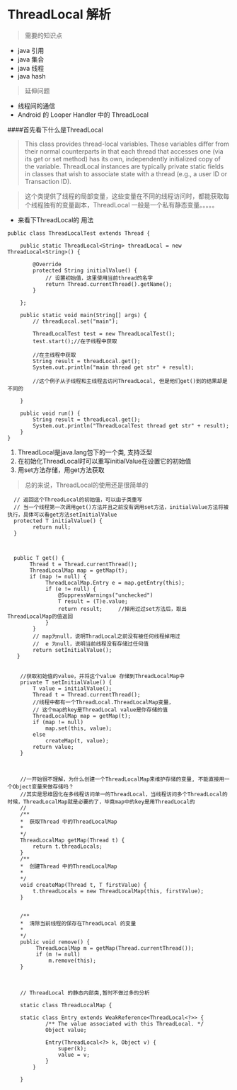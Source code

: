 # ThreadLocal 解析

> 需要的知识点
* java 引用
* java 集合
* java 线程
* java hash

> 延伸问题
* 线程间的通信
* Android 的 Looper Handler 中的 ThreadLocal 


####首先看下什么是ThreadLocal


> This class provides thread-local variables. These variables differ from their normal counterparts in that each thread that accesses one (via its get or set method) has its own, independently initialized copy of the variable. ThreadLocal instances are typically private static fields in classes that wish to associate state with a thread (e.g., a user ID or Transaction ID).

> 这个类提供了线程的局部变量，这些变量在不同的线程访问时，都能获取每个线程独有的变量副本，ThreadLocal 一般是一个私有静态变量。。。。。



*  来看下ThreadLocal的 用法

```
public class ThreadLocalTest extends Thread {

	public static ThreadLocal<String> threadLocal = new ThreadLocal<String>() {

		@Override
		protected String initialValue() {
			// 设置初始值，这里使用当前thread的名字
			return Thread.currentThread().getName();
		}

	};

	public static void main(String[] args) {
		// threadLocal.set("main");

		ThreadLocalTest test = new ThreadLocalTest();
		test.start();//在子线程中获取

		//在主线程中获取
		String result = threadLocal.get();
		System.out.println("main thread get str" + result);

		//这个例子从子线程和主线程去访问ThreadLocal, 但是他们get()到的结果却是不同的

	}

	public void run() {
		String result = threadLocal.get();
		System.out.println("ThreadLocalTest thread get str" + result);
	}
}

```

1. ThreadLocal是java.lang包下的一个类, 支持泛型
2. 在初始化ThreadLocal时可以重写initialValue在设置它的初始值
3. 用set方法存储，用get方法获取

> 总的来说，ThreadLocal的使用还是很简单的




```
  // 返回这个ThreadLocal的初始值，可以由子类重写
  // 当一个线程第一次调用get()方法并且之前没有调用set方法，initialValue方法将被执行，具体可以看get方法setInitialValue
  protected T initialValue() {
        return null;
  }

  
	
  public T get() {
       Thread t = Thread.currentThread();
       ThreadLocalMap map = getMap(t);
       if (map != null) { 
            ThreadLocalMap.Entry e = map.getEntry(this);
            if (e != null) {  
                @SuppressWarnings("unchecked")
                T result = (T)e.value;
                return result;     //掉用过过set方法后，取出ThreadLocalMap的值返回
            }
        }
        // map为null，说明ThradLocal之前没有被任何线程掉用过
        //  e 为null，说明当前线程没有存储过任何值
        return setInitialValue();  
   }


	//获取初始值的value，并将这个value 存储到ThreadLocalMap中
    private T setInitialValue() {
        T value = initialValue();
        Thread t = Thread.currentThread();
        //线程中都有一个ThreadLocal.ThreadLocalMap变量，
        // 这个map的key是ThreadLocal value是你存储的值
        ThreadLocalMap map = getMap(t);  
        if (map != null)
            map.set(this, value); 
        else
            createMap(t, value);
        return value;   
    }



	//一开始很不理解，为什么创建一个ThreadLocalMap来维护存储的变量, 不能直接用一个Object变量来做存储吗？
	//其实是思维固化在多线程访问单一的ThreadLocal，当线程访问多个ThreadLocal的时候，ThreadLocalMap就是必要的了，毕竟map中的key是用ThreadLocal的
	//
	/**
	*  获取Thread 中的ThreadLocalMap
	*
    */
    ThreadLocalMap getMap(Thread t) {
        return t.threadLocals;
    }
    /**
	*  创建Thread 中的ThreadLocalMap
	*
    */
    void createMap(Thread t, T firstValue) {
        t.threadLocals = new ThreadLocalMap(this, firstValue);
    }


    /**
	*  清除当前线程的保存在ThreadLocal 的变量
	*  	
    */
    public void remove() {
         ThreadLocalMap m = getMap(Thread.currentThread());
         if (m != null)
             m.remove(this);
    }



    // ThreadLocal 的静态内部类,暂时不做过多的分析

	static class ThreadLocalMap {

	static class Entry extends WeakReference<ThreadLocal<?>> {
            /** The value associated with this ThreadLocal. */
            Object value;

            Entry(ThreadLocal<?> k, Object v) {
                super(k);
                value = v;
            }
        }

	}	


```
